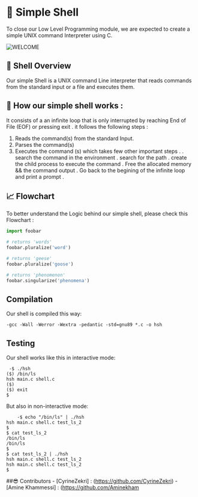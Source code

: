  # :shell: Simple Shell

To close our Low Level Programming module, we are expected to create a simple UNIX command Interpreter using C.


![WELCOME](https://media.tenor.com/GVk4jB2u_i8AAAAd/coding.gif)

## :eyes: Shell Overview 
Our simple Shell is a UNIX command Line interpreter that reads commands from the standard input or a file
and executes them.

## :rocket: How our simple shell works : 
It consists of a an infinite loop that is only interrupted by reaching End of File (EOF) or pressing exit .
it follows the following steps : 

1. Reads the command(s) from the standard Input.
2. Parses the command(s)
3. Executes the command (s) which takes few other important steps .
    . search the command in the environment 
    . search for the path 
    . create the child process to execute the command 
    . Free the allocated memory && the command output 
    . Go back to the begining of the infinite loop and print a prompt .

## :chart_with_upwards_trend: Flowchart
To better understand the Logic behind our simple shell, please check this Flowchart : 


```python
import foobar

# returns 'words'
foobar.pluralize('word')

# returns 'geese'
foobar.pluralize('goose')

# returns 'phenomenon'
foobar.singularize('phenomena')
```

## Compilation

Our shell is compiled this way:

    -gcc -Wall -Werror -Wextra -pedantic -std=gnu89 *.c -o hsh

## Testing 

Our shell works  like this in interactive mode:

```
 -$ ./hsh
($) /bin/ls
hsh main.c shell.c
($)
($) exit
$
```

But also in non-interactive mode:

```
    -$ echo "/bin/ls" | ./hsh
hsh main.c shell.c test_ls_2
$
$ cat test_ls_2
/bin/ls
/bin/ls
$
$ cat test_ls_2 | ./hsh
hsh main.c shell.c test_ls_2
hsh main.c shell.c test_ls_2
$
```

 ##:sunglasses: Contributors 
    - [CyrineZekri] : (https://github.com/CyrineZekri)
    - [Amine Khammessi] : (https://github.com/Aminekham